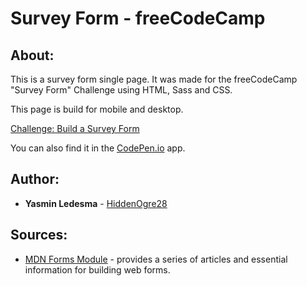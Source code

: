 Survey Form - freeCodeCamp
==========

About:
----------
This is a survey form single page. It was made for the freeCodeCamp "Survey Form" Challenge using HTML, Sass and CSS. 

This page is build for mobile and desktop.

[Challenge: Build a Survey Form](https://www.freecodecamp.org/learn/responsive-web-design/responsive-web-design-projects/build-a-survey-form)

You can also find it in the [CodePen.io](https://codepen.io/HiddenOgre28/pen/LYLezLQ?editors=1100) app.

Author:
----------
* **Yasmin Ledesma**  -  [HiddenOgre28](https://github.com/HiddenOgre28)

Sources:
----------
* [MDN Forms Module](https://developer.mozilla.org/en-US/docs/Learn/Forms) - provides a series of articles and essential information for building web forms.